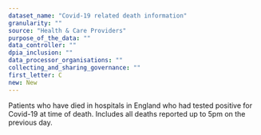 ```yaml
---
dataset_name: "Covid-19 related death information"
granularity: ""
source: "Health & Care Providers"
purpose_of_the_data: ""
data_controller: ""
dpia_inclusion: ""
data_processor_organisations: ""
collecting_and_sharing_governance: ""
first_letter: C
new: New
---
```

Patients who have died in hospitals in England who had tested positive for Covid-19 at time of death. Includes all deaths reported up to 5pm on the previous day.
